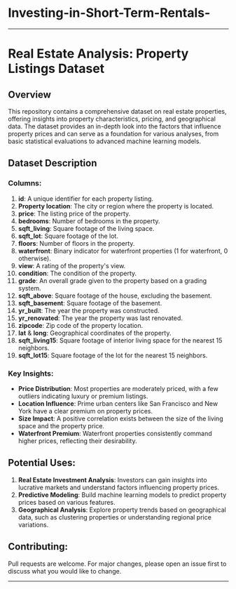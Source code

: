 # Investing-in-Short-Term-Rentals-

---

# Real Estate Analysis: Property Listings Dataset

## Overview
This repository contains a comprehensive dataset on real estate properties, offering insights into property characteristics, pricing, and geographical data. The dataset provides an in-depth look into the factors that influence property prices and can serve as a foundation for various analyses, from basic statistical evaluations to advanced machine learning models.

## Dataset Description

### Columns:
1. **id**: A unique identifier for each property listing.
2. **Property location**: The city or region where the property is located.
3. **price**: The listing price of the property.
4. **bedrooms**: Number of bedrooms in the property.
5. **sqft_living**: Square footage of the living space.
6. **sqft_lot**: Square footage of the lot.
7. **floors**: Number of floors in the property.
8. **waterfront**: Binary indicator for waterfront properties (1 for waterfront, 0 otherwise).
9. **view**: A rating of the property's view.
10. **condition**: The condition of the property.
11. **grade**: An overall grade given to the property based on a grading system.
12. **sqft_above**: Square footage of the house, excluding the basement.
13. **sqft_basement**: Square footage of the basement.
14. **yr_built**: The year the property was constructed.
15. **yr_renovated**: The year the property was last renovated.
16. **zipcode**: Zip code of the property location.
17. **lat** & **long**: Geographical coordinates of the property.
18. **sqft_living15**: Square footage of interior living space for the nearest 15 neighbors.
19. **sqft_lot15**: Square footage of the lot for the nearest 15 neighbors.

### Key Insights:
- **Price Distribution**: Most properties are moderately priced, with a few outliers indicating luxury or premium listings.
- **Location Influence**: Prime urban centers like San Francisco and New York have a clear premium on property prices.
- **Size Impact**: A positive correlation exists between the size of the living space and the property price.
- **Waterfront Premium**: Waterfront properties consistently command higher prices, reflecting their desirability.

## Potential Uses:
1. **Real Estate Investment Analysis**: Investors can gain insights into lucrative markets and understand factors influencing property prices.
2. **Predictive Modeling**: Build machine learning models to predict property prices based on various features.
3. **Geographical Analysis**: Explore property trends based on geographical data, such as clustering properties or understanding regional price variations.

## Contributing:
Pull requests are welcome. For major changes, please open an issue first to discuss what you would like to change.

---

